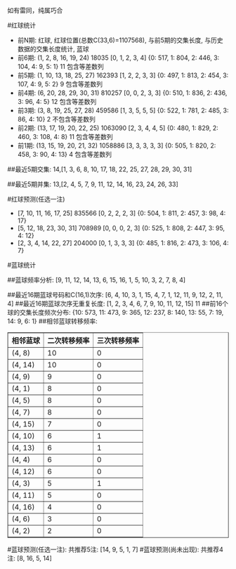 <!-- 
.. title: 双色球2015143期(2015-12-06)数据分析报告
.. slug: slott-2015143-2015-12-06-report
.. date: 2015-12-07 08:00:00 UTC+08:00
.. tags: Lottery
.. link: 
.. description: 
.. type: text
-->

如有雷同，纯属巧合

<!-- TEASER_END-->

#红球统计

- 前N期: 红球, 红球位置(总数C(33,6)=1107568), 与前5期的交集长度, 与历史数据的交集长度统计, 蓝球
- 前6期: (1, 2, 8, 16, 19, 24) 18035 [0, 1, 2, 3, 4] {0: 517, 1: 804, 2: 446, 3: 104, 4: 9, 5: 1} 11 包含等差数列
- 前5期: (1, 10, 13, 18, 25, 27) 162393 [1, 2, 2, 3, 3] {0: 497, 1: 813, 2: 454, 3: 107, 4: 9, 5: 2} 9 包含等差数列
- 前4期: (6, 20, 28, 29, 30, 31) 810257 [0, 0, 2, 3, 3] {0: 510, 1: 836, 2: 436, 3: 96, 4: 5} 12 包含等差数列
- 前3期: (3, 8, 19, 25, 27, 28) 459586 [1, 3, 5, 5, 5] {0: 522, 1: 781, 2: 485, 3: 86, 4: 10} 2 不包含等差数列
- 前2期: (13, 17, 19, 20, 22, 25) 1063090 [2, 3, 4, 4, 5] {0: 480, 1: 829, 2: 460, 3: 108, 4: 8} 11 包含等差数列
- 前1期: (13, 15, 19, 20, 21, 32) 1058886 [3, 3, 3, 3, 3] {0: 505, 1: 820, 2: 458, 3: 90, 4: 13} 4 包含等差数列

##最近5期交集:
14,[1, 3, 6, 8, 10, 17, 18, 22, 25, 27, 28, 29, 30, 31]

##最近5期并集:
13,[2, 4, 5, 7, 9, 11, 12, 14, 16, 23, 24, 26, 33]

#红球预测(任选一注)

- [7, 10, 11, 16, 17, 25] 835566 [0, 2, 2, 2, 3] {0: 504, 1: 811, 2: 457, 3: 98, 4: 17}
- [5, 12, 18, 23, 30, 31] 708989 [0, 0, 0, 2, 3] {0: 525, 1: 808, 2: 447, 3: 95, 4: 12}
- [2, 3, 4, 14, 22, 27] 204000 [0, 1, 3, 3, 3] {0: 485, 1: 816, 2: 473, 3: 106, 4: 7}

#蓝球统计

##蓝球频率分析:
[9, 11, 12, 14, 13, 6, 15, 16, 1, 5, 10, 3, 2, 7, 8, 4]

##最近16期蓝球号码和C(16,1)次序:
 [6, 4, 10, 3, 1, 15, 4, 7, 1, 12, 11, 9, 12, 2, 11, 4]
##最近16期蓝球次序无重复长度:
 [1, 2, 3, 4, 6, 7, 9, 10, 11, 12, 15] 11
##前16个球的交集长度频次分布:
{10: 573, 11: 473, 9: 365, 12: 237, 8: 140, 13: 55, 7: 19, 14: 9, 6: 1}
##相邻蓝球转移频率:
 <table border="1" class="table table-striped dataframe">
  <thead>
    <tr style="text-align: right;">
      <th>相邻蓝球</th>
      <th>二次转移频率</th>
      <th>三次转移频率</th>
    </tr>
  </thead>
  <tbody>
    <tr>
      <td>(4, 8)</td>
      <td>10</td>
      <td>0</td>
    </tr>
    <tr>
      <td>(4, 14)</td>
      <td>10</td>
      <td>0</td>
    </tr>
    <tr>
      <td>(4, 9)</td>
      <td>9</td>
      <td>0</td>
    </tr>
    <tr>
      <td>(4, 1)</td>
      <td>8</td>
      <td>0</td>
    </tr>
    <tr>
      <td>(4, 5)</td>
      <td>8</td>
      <td>0</td>
    </tr>
    <tr>
      <td>(4, 7)</td>
      <td>8</td>
      <td>0</td>
    </tr>
    <tr>
      <td>(4, 15)</td>
      <td>7</td>
      <td>0</td>
    </tr>
    <tr>
      <td>(4, 10)</td>
      <td>6</td>
      <td>1</td>
    </tr>
    <tr>
      <td>(4, 13)</td>
      <td>6</td>
      <td>1</td>
    </tr>
    <tr>
      <td>(4, 4)</td>
      <td>6</td>
      <td>0</td>
    </tr>
    <tr>
      <td>(4, 12)</td>
      <td>6</td>
      <td>0</td>
    </tr>
    <tr>
      <td>(4, 3)</td>
      <td>5</td>
      <td>1</td>
    </tr>
    <tr>
      <td>(4, 11)</td>
      <td>5</td>
      <td>0</td>
    </tr>
    <tr>
      <td>(4, 16)</td>
      <td>4</td>
      <td>0</td>
    </tr>
    <tr>
      <td>(4, 6)</td>
      <td>3</td>
      <td>0</td>
    </tr>
    <tr>
      <td>(4, 2)</td>
      <td>2</td>
      <td>0</td>
    </tr>
  </tbody>
</table>
#蓝球预测(任选一注):
共推荐5注: [14, 9, 5, 1, 7]
#蓝球预测(尚未出现):
共推荐4注: [8, 16, 5, 14]

